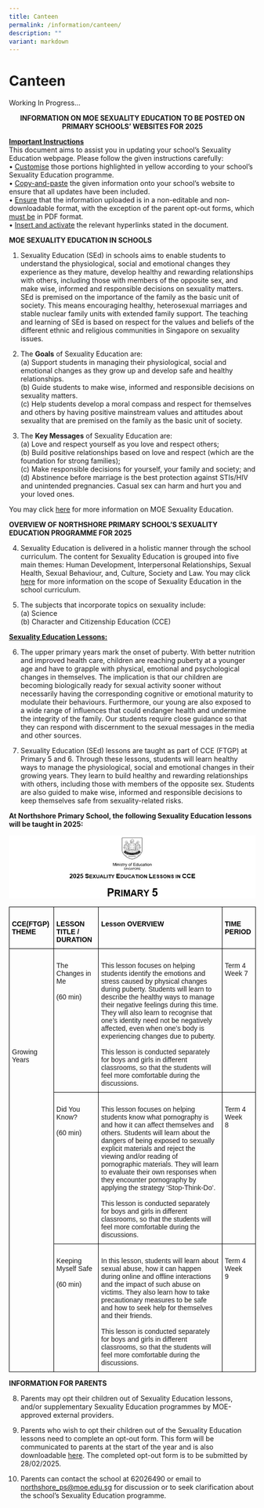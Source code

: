 ```yaml
---
title: Canteen
permalink: /information/canteen/
description: ""
variant: markdown
---
```

# **Canteen**

Working In Progress...


**<center>INFORMATION ON MOE SEXUALITY EDUCATION TO BE POSTED ON PRIMARY SCHOOLS’ WEBSITES FOR 2025</center>**

<ins>**Important Instructions**</ins>  
This document aims to assist you in updating your school’s Sexuality Education webpage.  Please follow the given instructions carefully:  
•	<ins>Customise</ins> those portions highlighted in yellow according to your school’s Sexuality Education programme.   
•	<ins>Copy-and-paste</ins> the given information onto your school’s website to ensure that all updates have been included.     
•	<ins>Ensure</ins> that the information uploaded is in a non-editable and non-downloadable format, with the exception of the parent opt-out forms, which <ins>must be</ins> in PDF format.  
•	<ins>Insert and activate</ins> the relevant hyperlinks stated in the document.   

**MOE SEXUALITY EDUCATION IN SCHOOLS**  

1)	Sexuality Education (SEd) in schools aims to enable students to understand the physiological, social and emotional changes they experience as they mature, develop healthy and rewarding relationships with others, including those with members of the opposite sex, and make wise, informed and responsible decisions on sexuality matters. SEd is premised on the importance of the family as the basic unit of society. This means encouraging healthy, heterosexual marriages and stable nuclear family units with extended family support. The teaching and learning of SEd is based on respect for the values and beliefs of the different ethnic and religious communities in Singapore on sexuality issues.  

2)	The **Goals** of Sexuality Education are:  
(a)	Support students in managing their physiological, social and emotional changes as they grow up and develop safe and healthy relationships.  
(b)	Guide students to make wise, informed and responsible decisions on sexuality matters.  
(c)	Help students develop a moral compass and respect for themselves and others by having positive mainstream values and attitudes about sexuality that are premised on the family as the basic unit of society.  

3)	The **Key Messages** of Sexuality Education are:  
(a)	Love and respect yourself as you love and respect others;  
(b)	Build positive relationships based on love and respect (which are the foundation for strong families);  
(c)	Make responsible decisions for yourself, your family and society; and  
(d)	Abstinence before marriage is the best protection against STIs/HIV and unintended pregnancies. Casual sex can harm and hurt you and your loved ones.

You may click [here](https://go.gov.sg/moe-sexuality-education) for more information on MOE Sexuality Education.  

**OVERVIEW OF NORTHSHORE PRIMARY SCHOOL’S SEXUALITY EDUCATION PROGRAMME FOR 2025**  

4)	Sexuality Education is delivered in a holistic manner through the school curriculum. The content for Sexuality Education is grouped into five main themes: Human Development, Interpersonal Relationships, Sexual Health, Sexual Behaviour, and, Culture, Society and Law. You may click [here](https://go.gov.sg/moe-sexuality-education-scope) for more information on the scope of Sexuality Education in the school curriculum.

5)	The subjects that incorporate topics on sexuality include:  
(a)	Science  
(b)	Character and Citizenship Education (CCE)  

<ins>**Sexuality Education Lessons:**</ins>  

6)	The upper primary years mark the onset of puberty. With better nutrition and improved health care, children are reaching puberty at a younger age and have to grapple with physical, emotional and psychological changes in themselves. The implication is that our children are becoming biologically ready for sexual activity sooner without necessarily having the corresponding cognitive or emotional maturity to modulate their behaviours. Furthermore, our young are also exposed to a wide range of influences that could endanger health and undermine the integrity of the family. Our students require close guidance so that they can respond with discernment to the sexual messages in the media and other sources.  

7) 	Sexuality Education (SEd) lessons are taught as part of CCE (FTGP) at Primary 5 and 6. Through these lessons, students will learn healthy ways to manage the physiological, social and emotional changes in their growing years. They learn to build healthy and rewarding relationships with others, including those with members of the opposite sex. Students are also guided to make wise, informed and responsible decisions to keep themselves safe from sexuality-related risks.  

**At Northshore Primary School, the following Sexuality Education lessons will be taught in 2025:**

![](/images/CCE_P5_Sexuality_education_logo3.jpg)

<table class="tg" style="border-collapse:collapse;border-spacing:0"><thead>
<tr><th style="border-color:black;border-style:solid;border-width:1px;font-family:Arial, sans-serif;font-size:14px;font-weight:bold;overflow:hidden;padding:10px 5px;text-align:left;vertical-align:top;word-break:normal"><br><span style="color:black">CCE(FTGP) THEME</span><span style="background-color:#D9D9D9"> </span></th><th style="border-color:black;border-style:solid;border-width:1px;font-family:Arial, sans-serif;font-size:14px;font-weight:bold;overflow:hidden;padding:10px 5px;text-align:left;vertical-align:top;word-break:normal"><br><span style="color:black">LESSON    TITLE / DURATION</span><span style="background-color:#D9D9D9"> </span></th><th style="border-color:black;border-style:solid;border-width:1px;font-family:Arial, sans-serif;font-size:14px;font-weight:bold;overflow:hidden;padding:10px 5px;text-align:left;vertical-align:top;word-break:normal"><br><span style="color:black">Lesson OVERVIEW</span></th>
<th style="border-color:black;border-style:solid;border-width:1px;font-family:Arial, sans-serif;font-size:14px;font-weight:bold;overflow:hidden;padding:10px 5px;text-align:left;vertical-align:top;word-break:normal"><br><span style="color:black">TIME PERIOD </span></th></tr>
</thead>
<tbody>
<tr><td rowspan="3" style="border-color:black;border-style:solid;border-width:1px;font-family:Arial, sans-serif;font-size:14px;overflow:hidden;padding:10px 5px;text-align:left;vertical-align:top;word-break:normal">   <br><br><br><br><br><br><br><br><br><br><br><br>Growing Years   </td><td style="border-color:black;border-style:solid;border-width:1px;font-family:Arial, sans-serif;font-size:14px;overflow:hidden;padding:10px 5px;text-align:left;vertical-align:top;word-break:normal">   <br>The Changes in Me<br>   <br>(60 min) </td>
<td style="border-color:black;border-style:solid;border-width:1px;font-family:Arial, sans-serif;font-size:14px;overflow:hidden;padding:10px 5px;text-align:left;vertical-align:top;word-break:normal">   <br>This lesson focuses on helping students identify the emotions and stress caused by physical changes during puberty. Students will learn to describe the healthy ways to manage their negative feelings during this time. They will also learn to recognise that one’s identity need not be negatively affected, even when one’s body is experiencing changes due to puberty. <br>   <br>This lesson is conducted separately for boys and girls in different classrooms, so that the students will feel more comfortable during the discussions.   </td><td style="border-color:black;border-style:solid;border-width:1px;font-family:Arial, sans-serif;font-size:14px;overflow:hidden;padding:10px 5px;text-align:left;vertical-align:top;word-break:normal">   <br>Term 4 Week 7 </td></tr>
<tr><td style="border-color:black;border-style:solid;border-width:1px;font-family:Arial, sans-serif;font-size:14px;overflow:hidden;padding:10px 5px;text-align:left;vertical-align:top;word-break:normal">&nbsp;&nbsp;&nbsp;<br>Did You Know?<br>&nbsp;&nbsp;&nbsp;<br>(60 min)<br>&nbsp;&nbsp;&nbsp;<br> &nbsp;&nbsp;&nbsp;</td>
<td style="border-color:black;border-style:solid;border-width:1px;font-family:Arial, sans-serif;font-size:14px;overflow:hidden;padding:10px 5px;text-align:left;vertical-align:top;word-break:normal">   <br>This lesson focuses on helping students know what pornography is and how it can affect themselves and others. Students will learn about the dangers of being exposed to sexually explicit materials and reject the viewing and/or reading of pornographic materials. They will learn to evaluate their own responses when they encounter pornography by applying the strategy ‘Stop-Think-Do’. <br>   <br>This lesson is conducted separately for boys and girls in different classrooms, so that the students will feel more comfortable during the discussions.   </td>
<td style="border-color:black;border-style:solid;border-width:1px;font-family:Arial, sans-serif;font-size:14px;overflow:hidden;padding:10px 5px;text-align:left;vertical-align:top;word-break:normal">&nbsp;&nbsp;&nbsp;<br>Term 4 Week 8&nbsp;&nbsp;&nbsp;</td></tr>
<tr><td style="border-color:black;border-style:solid;border-width:1px;font-family:Arial, sans-serif;font-size:14px;overflow:hidden;padding:10px 5px;text-align:left;vertical-align:top;word-break:normal">   <br>Keeping Myself Safe<br>   <br>(60 min)<br>   <br>    </td><td style="border-color:black;border-style:solid;border-width:1px;font-family:Arial, sans-serif;font-size:14px;overflow:hidden;padding:10px 5px;text-align:left;vertical-align:top;word-break:normal">   <br>In this lesson, students will learn about sexual abuse, how it can happen during online and offline interactions and the impact of such abuse on victims. They also learn how to take precautionary measures to be safe and how to seek help for themselves and their friends.<br>   <br>This lesson is conducted separately for boys and girls in different classrooms, so that the students will feel more comfortable during the discussions.   </td>
<td style="border-color:black;border-style:solid;border-width:1px;font-family:Arial, sans-serif;font-size:14px;overflow:hidden;padding:10px 5px;text-align:left;vertical-align:top;word-break:normal">&nbsp;&nbsp;&nbsp;<br>Term 4 Week 9&nbsp;&nbsp;&nbsp;</td></tr>
</tbody></table> 

**INFORMATION FOR PARENTS**

8.	Parents may opt their children out of Sexuality Education lessons, and/or supplementary Sexuality Education programmes by MOE-approved external providers.  

9.	Parents who wish to opt their children out of the Sexuality Education lessons need to complete an opt-out form. This form will be communicated to parents at the start of the year and is also downloadable [here](/files/Parent_Opt_out__sexuality_Ed_Form.pdf). The completed opt-out form is to be submitted by 28/02/2025.  

10.	Parents can contact the school at 62026490 or email to [northshore_ps@moe.edu.sg](mailto:northshore_ps@moe.edu.sg)  for discussion or to seek clarification about the school’s Sexuality Education programme.